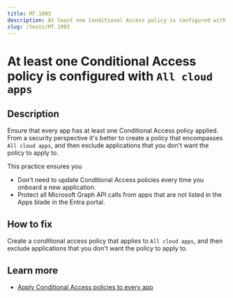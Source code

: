 ```yaml
---
title: MT.1003
description: At least one Conditional Access policy is configured with All cloud apps
slug: /tests/MT.1003
---
```


# At least one Conditional Access policy is configured with `All cloud apps`

## Description

Ensure that every app has at least one Conditional Access policy applied. From a security perspective it's better to create a policy that encompasses `All cloud apps`, and then exclude applications that you don't want the policy to apply to.

This practice ensures you

- Don't need to update Conditional Access policies every time you onboard a new application.
- Protect all Microsoft Graph API calls from apps that are not listed in the Apps blade in the Entra portal.

## How to fix

Create a conditional access policy that applies to `All cloud apps`, and then exclude applications that you don't want the policy to apply to.

## Learn more

- [Apply Conditional Access policies to every app](https://learn.microsoft.com/entra/identity/conditional-access/plan-conditional-access#apply-conditional-access-policies-to-every-app)
